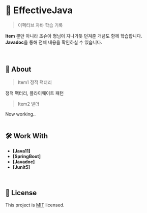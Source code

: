 # 📖 EffectiveJava

> 이펙티브 자바 학습 기록</br>

**Item** 뿐만 아니라 조슈아 형님이 지나가듯 던져준 개념도 함께 학습합니다.</br>
**Javadoc**을 통해 전체 내용을 확인하실 수 있습니다.</br></br>
<br/>

## 🔭 About
> Item1 정적 팩터리

정적 팩터리, 플라이웨이트 패턴

> Item2 빌더

Now working..
<br/><br/>
<!-- Features -->

## 🛠 Work With
- **[Java11]**
- **[SpringBoot]**
- **[Javadoc]**
- **[Junit5]**
<br/>
<!-- LIVE DEMO -->


## 📝 License

This project is [MIT](./LICENSE) licensed.
